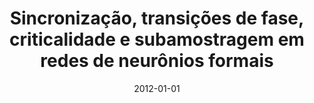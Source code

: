 ---
title: "Sincronização, transições de fase, criticalidade e subamostragem em redes de neurônios formais"
collection: publications
permalink: /publication/2012-01-01-Sincronizao-transies-de-fase-criticalidade-e-subamostragem-em-redes-de-neurnios-formais
date: 2012-01-01
venue: 'Universidade Federal de Santa Catarina, SC, Brasil'
paperurl: 'http://www.tede.ufsc.br/teses/PFSC0216-D.pdf'
citation: ' Maurício Schappo, &quot;Sincronização, transições de fase, criticalidade e subamostragem em redes de neurônios formais.&quot; Universidade Federal de Santa Catarina, SC, Brasil, 2012.'
---